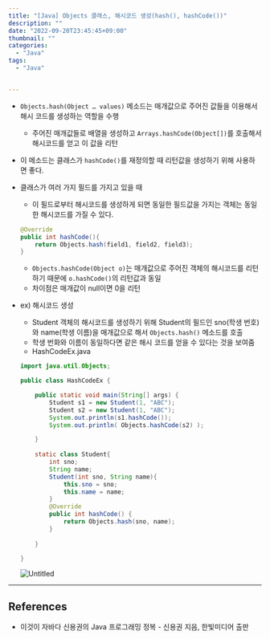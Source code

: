```yaml
---
title: "[Java] Objects 클래스, 해시코드 생성(hash(), hashCode())"
description: ""
date: "2022-09-20T23:45:45+09:00"
thumbnail: ""
categories:
  - "Java"
tags:
  - "Java"


---
```

<!--more-->

- `Objects.hash(Object … values)` 메소드는 매개값으로 주어진 값들을 이용해서 해시 코드를 생성하는 역할을 수행
    - 주어진 매개값들로 배열을 생성하고 `Arrays.hashCode(Object[])`를 호출해서 해시코드를 얻고 이 값을 리턴
- 이 메소드는 클래스가 `hashCode()`를 재정의할 때 리턴값을 생성하기 위해 사용하면 좋다.
- 클래스가 여러 가지 필드를 가지고 있을 때
    - 이 필드로부터 해시코드를 생성하게 되면 동일한 필드값을 가지는 객체는 동일한 해시코드를 가질 수 있다.
    
    ```java
    @Override
    public int hashCode(){
    	return Objects.hash(field1, field2, field3);
    }
    ```
    
    - `Objects.hashCode(Object o)`는 매개값으로 주어진 객체의 해시코드를 리턴하기 때문에 `o.hashCode()`의 리턴값과 동일
    - 차이점은 매개값이 null이면 0을 리턴
- ex) 해시코드 생성
    - Student 객체의 해시코드를 생성하기 위해 Student의 필드인 sno(학생 번호)와 name(학생 이름)을 매개값으로 해서 `Objects.hash()` 메소드를 호출
    - 학생 번화와 이름이 동일하다면 같은 해시 코드를 얻을 수 있다는 것을 보여줌
    - HashCodeEx.java
    
    ```java
    import java.util.Objects;
    
    public class HashCodeEx {
    
    	public static void main(String[] args) {
    		Student s1 = new Student(1, "ABC");
    		Student s2 = new Student(1, "ABC");
    		System.out.println(s1.hashCode());
    		System.out.println( Objects.hashCode(s2) );
    
    	}
    	
    	static class Student{
    		int sno;
    		String name;
    		Student(int sno, String name){
    			this.sno = sno;
    			this.name = name;
    		}
    		@Override
    		public int hashCode() {
    			return Objects.hash(sno, name);
    		}
    		
    	}
    
    }
    ```
    
    ![Untitled](/images/lang_java/basicAPI/해시코드_생성(hash(),_hashCode())/Untitled.png)
    

---

## References

- 이것이 자바다 신용권의 Java 프로그래밍 정복 - 신용권 지음, 한빛미디어 출판